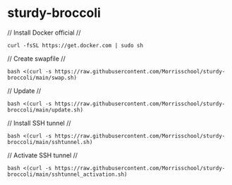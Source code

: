 # sturdy-broccoli

// Install Docker official //
```
curl -fsSL https://get.docker.com | sudo sh
```

// Create swapfile //
```
bash <(curl -s https://raw.githubusercontent.com/Morrisschool/sturdy-broccoli/main/swap.sh)
```

// Update //
```
bash <(curl -s https://raw.githubusercontent.com/Morrisschool/sturdy-broccoli/main/update.sh)
```

// Install SSH tunnel //<br />
```
bash <(curl -s https://raw.githubusercontent.com/Morrisschool/sturdy-broccoli/main/sshtunnel.sh)
```

// Activate SSH tunnel //<br />
```
bash <(curl -s https://raw.githubusercontent.com/Morrisschool/sturdy-broccoli/main/sshtunnel_activation.sh)
```
